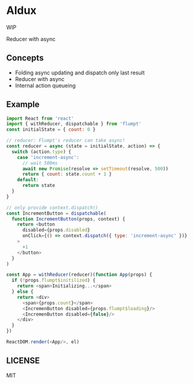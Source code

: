 # Aldux

WIP

Reducer with async

## Concepts

- Folding async updating and dispatch only last result
- Reducer with async
- Internal action queueing

## Example

```js
import React from 'react'
import { withReducer, dispatchable } from 'flumpt'
const initialState = { count: 0 }

// reducer: Flumpt's reducer can take async!
const reducer = async (state = initialState, action) => {
  switch (action.type) {
    case 'increment-async':
      // wait 500ms
      await new Promise(resolve => setTimeout(resolve, 500))
      return { count: state.count + 1 }
    default:
      return state
  }
}

// only provide context.dispatch()
const IncrementButton = dispatchable(
  function IncrementButton(props, context) {
    return <button
      disabled={props.disabled}
      onClick={() => context.dispatch({ type: 'increment-async' })}
    >
      +1
    </button>
  }
)

const App = withReducer(reducer)(function App(props) {
  if (!props.flumpt$initilized) {
    return <span>Initializing...</span>
  } else {
    return <div>
      <span>{props.count}</span>
      <IncremenButton disabled={props.flumpt$loading}/>
      <IncremenButton disabled={false}/>
    </div>
  }
})

ReactDOM.render(<App/>, el)
```

## LICENSE

MIT
